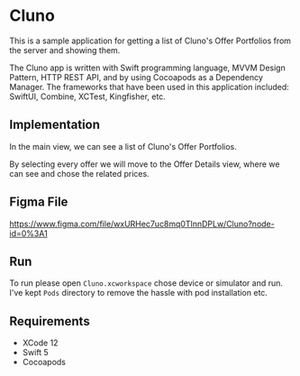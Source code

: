 # Cluno
This is a sample application for getting a list of Cluno's Offer Portfolios from the server and showing them.

The Cluno app is written with Swift programming language, MVVM Design Pattern, HTTP REST API, and by using Cocoapods as a Dependency Manager.
The frameworks that have been used in this application included: SwiftUI, Combine, XCTest, Kingfisher, etc.

## Implementation
In the main view, we can see a list of Cluno's Offer Portfolios.

By selecting every offer we will move to the Offer Details view, where we can see and chose the related prices.

## Figma File
https://www.figma.com/file/wxURHec7uc8mq0TlnnDPLw/Cluno?node-id=0%3A1

## Run
To run please open `Cluno.xcworkspace` chose device or simulator and run.
I've kept `Pods` directory to remove the hassle with pod installation etc.

## Requirements
- XCode 12
- Swift 5
- Cocoapods
